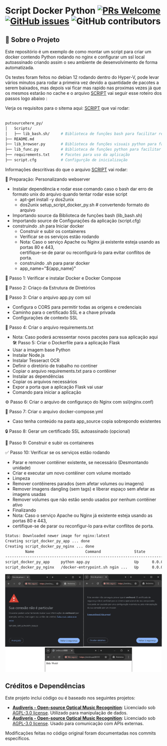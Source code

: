 
# Script Docker Python [![PRs Welcome](https://img.shields.io/badge/PRs-welcome-brightgreen.svg?style=flat-square)](http://makeapullrequest.com) [![GitHub issues](https://img.shields.io/github/issues/fabiuniz/repo.svg)](https://github.com/fabiuniz/repo/issues) ![GitHub contributors](https://img.shields.io/github/contributors/fabiuniz/repo.svg)

## 🚀 Sobre o Projeto
Este repositório é um exemplo de como montar um script para criar um docker contendo Python rodando no nginx e configurar um ssl local autoassinado criando assim o seu ambiente de desenvolvimento de forma automatizada.



Os testes foram feitos no debian 12 rodando dentro do Hyper-V, pode levar vários minutos para rodar a primeira vez devido a quantidade de pacotes a serem baixados, mas depois vai ficar mas rapido nas proximas vezes já que os mesmos estarão no cache  e o arquivo [SCRIPT](setup_script_launcher_py.sh) vai seguir esse roteiro dos passos logo abaixo :


Verja os requisitos para o sitema aqui: [SCRIPT](../) que vai rodar:

```bash

putsourcehere_py/
│   Scripts/
│   ├── lib_bash.sh/     # Biblioteca de funções bash para facilitar reusando rotinas
├── README.md
├── lib_browser.py       # Biblioteca de funções visuais python para facilitar reusando rotinas
├── lib_func.py          # Biblioteca de funções python para facilitar reusando rotinas 
├── requirements.txt     # Pacotes para uso da aplicação
├── script.cfg           # Configurção de inicialização 

```

Informações descritivas do que o arquivo [SCRIPT](../setup_script_launcher_py.sh) vai rodar:

🐋 Preparação: Personalizando webserver
- Instalar dependência e rodar esse comando caso o bash dar erro de formato unix do arquivo quando tentar rodar esse script <br>
  - apt-get install -y dos2unix <br>
  - dos2unix setup_script_docker_py.sh # convertendo formato do arquivo <br>
- Importando  source da Biblioteca de funções bash (lib_bash.sh)
- Importando source de Configurações da aplicação (script.cfg)
- construindo .sh para Iniciar docker <br>
  - Construir e subir os containeres <br>
  - Verificar se os serviços estão rodando <br>
  - Nota: Caso o serviço Apache ou Nginx já existente esteja usando as portas 80 e 443, <br>
  certifique-se de parar ou reconfigurá-lo para evitar conflitos de porta. <br>
  - construindo .sh para parar docker <br>
  - app_name="${app_name}"

🐋 Passo 1: Verificar e instalar Docker e Docker Compose <br>

📁 Passo 2: Criaço da Estrutura de Diretórios <br>

📝 Passo 3: Criar o arquivo app.py com ssl <br>
- Configura o CORS para permitir todas as origens e credenciais <br>
- Caminho para o certificado SSL e a chave privada <br>
- Configurações de contexto SSL <br>

📄 Passo 4: Criar o arquivo requirements.txt <br>
- Nota: Caso poderá acressentar novos pacotes para sua aplicação aqui <br>
🛠️ Passo 5: Criar o Dockerfile para a aplicação Flask <br>
- Usar a imagem base Python <br>
- Instalar Node.js <br>
- Instalar Tesseract OCR <br>
- Definir o diretório de trabalho no continer <br>
- Copiar o arquivo requirements.txt para o contêiner <br>
- Instalar as dependências <br>
- Copiar os arquivos necessários <br>
- Expor a porta que a aplicação Flask vai usar <br>
- Comando para iniciar a aplicação <br>

⚙️ Passo 6: Criar o arquivo de configuraço do Nginx com ssl(nginx.conf) <br>

🧩 Passo 7: Criar o arquivo docker-compose.yml <br>
- Caso tenha conteúdo na pasta app_source copia sobrepondo existentes <br>

🔒 Passo 8: Gerar um certificado SSL autoassinado (opcional) <br>

🚀 Passo 9: Construir e subir os containeres <br>

✅ Passo 10: Verificar se os serviços estão rodando <br>
- Parar e remover contêiner existente, se necessário (Desmontando unidade) <br>
- Criar e executar um novo contêiner com volume montado <br>
- Limpeza <br>
- Remover contêineres parados (sem afetar volumes ou imagens) <br>
- Remover imagens dangling (sem tags) e liberar espaço sem afetar as imagens usadas <br>
- Remover volumes que não estão sendo usados por nenhum contêiner ativo <br>
- Finalizando <br>
- Nota: Caso o serviço Apache ou Nginx já existente esteja usando as portas 80 e 443, <br>
- certifique-se de parar ou reconfigur-lo para evitar conflitos de porta. <br>

```bash
Status: Downloaded newer image for nginx:latest
Creating script_docker_py_app ... done
Creating script_docker_py_nginx ... done
         Name                       Command               State                                   Ports
----------------------------------------------------------------------------------------------------------------------------------------
script_docker_py_app     python app.py                    Up      0.0.0.0:8000->8000/tcp,:::8000->8000/tcp
script_docker_py_nginx   /docker-entrypoint.sh ngin ...   Up      0.0.0.0:443->443/tcp,:::443->443/tcp, 0.0.0.0:80->80/tcp,:::80->80/tcp
```
![Web Site](images/website.png)


## Créditos e Dependências

Este projeto inclui código ou é baseado nos seguintes projetos:

- **[Audiveris - Open-source Optical Music Recognition](https://github.com/Audiveris/audiveris.git)**: Licenciado sob [AGPL-3.0 license](https://opensource.org/licenses/MIT). Utilizado para manipulação de dados.
- **[Audiveris - Open-source Optical Music Recognition](https://github.com/Audiveris/audiveris.git)**: Licenciado sob [AGPL-3.0 license](https://www.apache.org/licenses/LICENSE-2.0). Usado para comunicação com APIs externas.

Modificações feitas no código original foram documentadas nos commits específicos.